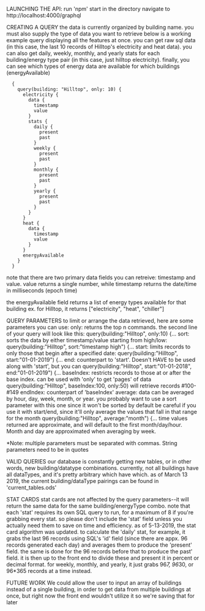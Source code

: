 LAUNCHING THE API:
  run 'npm' start in the directory
  navigate to http://localhost:4000/graphql
  
CREATING A QUERY
  the data is currently organized by building name. you must also supply the type of data you want to retrieve
  below is a working example query displaying all the features at once. you can get raw sql data (in this case, the last 10 records of Hilltop's electricity and heat data). you can also get daily, weekly, monthly, and yearly stats for each building/energy type pair (in this case, just hilltop electricity). finally, you can see which types of energy data are available for which buildings (energyAvailable)

      {
        query(building: "Hilltop", only: 10) {
          electricity {
            data {
              timestamp
              value
            }
            stats {
              daily {
                present
                past
              }
              weekly {
                present
                past
              }
              monthly {
                present
                past
              }
              yearly {
                present
                past
              }
            }
          }
          heat {
            data {
              timestamp
              value
            }
          }
          energyAvailable
        }
      }

      
 note that there are two primary data fields you can retreive: timestamp and value. value returns a single number, 
   while timestamp returns the date/time in milliseconds (epoch time)
   
the energyAvailable field returns a list of energy types available for that building 
  ex. for Hilltop, it returns ["electricity", "heat", "chiller"]

QUERY PARAMETERS
  to limit or arrange the data retrieved, here are some parameters you can use:
    only: returns the top n commands. the second line of your query will look like this:
      query(building:"Hilltop", only:10) {...
    sort: sorts the data by either timestamp/value starting from high/low:
      query(building:"Hilltop", sort:"timestamp high") {...
    start: limits records to only those that begin after a specified date:
      query(building:"Hilltop", start:"01-01-2019") {...
    end: counterpart to 'start'. Doesn't HAVE to be used along with 'start', but you can
     query(building:"Hilltop", start:"01-01-2018", end:"01-01-2019") {...
    baseIndex: restricts records to those at or after the base index. can be used with 'only' to get 'pages' of data
      query(building:"Hilltop", baseIndex:100, only:50) will retrieve records #100-#149
    endIndex: counterpart of 'baseIndex'
    average: data can be averaged by hour, day, week, month, or year. you probably want to use a sort parameter with this one since it won't be sorted by default
      be careful if you use it with start/end, since it'll only average the values that fall in that range for the month
      query(building:"Hilltop", average:"month") {...
      time values returned are approximate, and will default to the first month/day/hour. Month and day are approximated when averaging by week. 
 
 *Note: multiple parameters must be separated with commas. String parameters need to be in quotes
 
VALID QUERIES
  our database is constantly getting new tables, or in other words, new building/datatype combinations.
  currently, not all buildings have all dataTypes, and it's pretty arbitrary which have which.
  as of March 13 2019, the current building/dataType pairings can be found in 'current_tables.ods'

STAT CARDS
  stat cards are not affected by the query parameters--it will return the same data for the same building/energyType combo.
  note that each 'stat' requires its own SQL query to run, for a maximum of 8 if you're grabbing every stat. so please don't include the 'stat' field unless you actually need them to save on time and efficiency.
  as of 5-13-2019, the stat card algorithm was updated. to calculate the 'daily' stat, for example, it grabs the last 96 records using SQL's 'id' field (since there are appx. 96 records generated each day) and averages them to produce the 'present' field. the same is done for the 96 records before that to produce the 
  past' field. it is then up to the front end to divide these and present it in percent or decimal format. for weekly, monthly, and yearly, it just grabs 96*7, 96*30, or 96*365 records at a time instead.

FUTURE WORK
  We could allow the user to input an array of buildings instead of a single building, in order to get data from multiple buildings at once,
  but right now the front end wouldn't utilize it so we're saving that for later